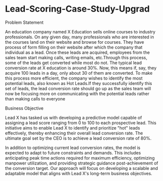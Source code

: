 # Lead-Scoring-Case-Study-Upgrad
Problem Statement

 An education company named X Education sells online courses to industry professionals.
On any given day, many professionals who are interested in the courses land on their website and browse for courses. They have process of form filling on their website after which the company that individual as a lead.
Once these leads are acquired, employees from the sales team start making calls, writing emails, etc.Through this process, some of the leads get converted while most do not. 
The typical lead conversion rate at X education is around 30%. Now, this means if, say, they acquire 100 leads in a day, only about 30 of them are converted. To make this process more efficient, 
the company wishes to identify the most potential leads, also known as Hot Leads.If they successfully identify this set of leads, the lead conversion rate should go up as the sales 
team will now be focusing more on communicating with the potential leads rather than making calls to everyone

Business Objective

Lead X has tasked us with developing a predictive model capable of assigning a lead score ranging from 0 to 100 to each prospective lead. This initiative aims to enable Lead X to identify and prioritize "hot" leads effectively, thereby enhancing their overall lead conversion rate. The ultimate goal set by the CEO is to achieve a lead conversion rate of 80%.

In addition to optimizing current lead conversion rates, the model is expected to adapt to future constraints and demands. This includes anticipating peak time actions required for maximum efficiency, optimizing manpower utilization, and providing strategic guidance post-achievement of the conversion target. Our approach will focus on developing a scalable and adaptable model that aligns with Lead X's long-term business objectives.



